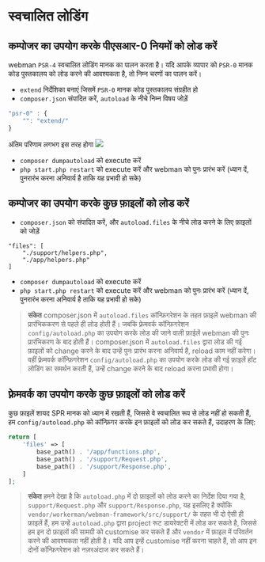 # स्वचालित लोडिंग

## कम्पोजर का उपयोग करके पीएसआर-0 नियमों को लोड करें
webman `PSR-4` स्वचालित लोडिंग मानक का पालन करता है। यदि आपके व्यापार को `PSR-0` मानक कोड पुस्तकालय को लोड करने की आवश्यकता है, तो निम्न चरणों का पालन करें।

- `extend` निर्देशिका बनाएं जिसमें `PSR-0` मानक कोड पुस्तकालय संग्रहीत हो
- `composer.json` संपादित करें, `autoload` के नीचे निम्न विषय जोड़ें

```js
"psr-0" : {
    "": "extend/"
}
```
अंतिम परिणाम लगभग इस तरह होगा
![](../../assets/img/psr0.png)

- `composer dumpautoload` को execute करें
- `php start.php restart` को execute करें और webman को पुनः प्रारंभ करें (ध्यान दें, पुनरारंभ करना अनिवार्य है ताकि यह प्रभावी हो सके) 

## कम्पोजर का उपयोग करके कुछ फ़ाइलों को लोड करें

- `composer.json` को संपादित करें, और `autoload.files` के नीचे लोड करने के लिए फ़ाइलों को जोड़ें
```
"files": [
    "./support/helpers.php",
    "./app/helpers.php"
]
```

- `composer dumpautoload` को execute करें
- `php start.php restart` को execute करें और webman को पुनः प्रारंभ करें (ध्यान दें, पुनरारंभ करना अनिवार्य है ताकि यह प्रभावी हो सके) 

> **संकेत**
> composer.json में `autoload.files` कॉन्फ़िगरेशन के तहत फ़ाइलें webman की प्रारंभिककरण से पहले ही लोड होती हैं। जबकि फ़्रेमवर्क कॉन्फ़िगरेशन `config/autoload.php` का उपयोग करके लोड की जाने वाली फ़ाईलें webman की पुनः प्रारंभिकरण के बाद होती हैं।
> composer.json में `autoload.files` द्वारा लोड की गई फ़ाइलों को change करने के बाद उन्हें पुनः प्रारंभ करना अनिवार्य है, reload काम नहीं करेगा। वहीं फ़्रेमवर्क कॉन्फ़िगरेशन `config/autoload.php` का उपयोग करके लोड की गई फ़ाइलें हॉट लोडिंग का समर्थन करती हैं, उन्हें change करने के बाद reload करना प्रभावी होगा।


## फ़्रेमवर्क का उपयोग करके कुछ फ़ाइलों को लोड करें
कुछ फ़ाइलें शायद SPR मानक को ध्यान में रखती हैं, जिससे वे स्वचालित रूप से लोड नहीं हो सकती हैं, हम `config/autoload.php` को कॉन्फ़िगर करके इन फ़ाइलों को लोड कर सकते हैं, उदाहरण के लिए:
```php
return [
    'files' => [
        base_path() . '/app/functions.php',
        base_path() . '/support/Request.php', 
        base_path() . '/support/Response.php',
    ]
];
```
 > **संकेत**
 > हमने देखा है कि `autoload.php` में दो फ़ाइलों को लोड करने का निर्देश दिया गया है, `support/Request.php` और `support/Response.php`, यह इसलिए है क्योंकि `vendor/workerman/webman-framework/src/support/` के तहत भी दो ऐसी ही फ़ाइलें हैं, हम उन्हें `autoload.php` द्वारा project रूट डायरेक्टरी में लोड कर सकते है, जिससे हम इन दो फ़ाइलों की सामग्री को customise कर सकते हैं और `vendor` में फ़ाइल में परिवर्तन करने की आवश्यकता नहीं होती है। यदि आप इन्हें customise नहीं करना चाहते हैं, तो आप इन दोनों कॉन्फ़िगरेशन को नज़रअंदाज कर सकते हैं।
